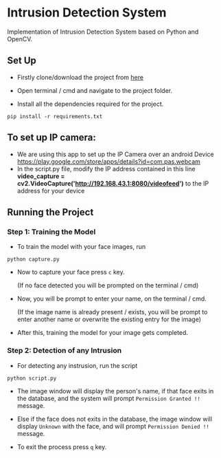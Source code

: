 # Intrusion Detection System

Implementation of Intrusion Detection System based on Python and OpenCV.

## Set Up
* Firstly clone/download the project from [here](https://github.com/vishalpolley/Intrusion-Detection/archive/master.zip)

* Open terminal / cmd and navigate to the project folder.

* Install all the dependencies required for the project.

```
pip install -r requirements.txt
```
## To set up IP camera: 
* We are using this app to set up the IP Camera over an android Device https://play.google.com/store/apps/details?id=com.pas.webcam
* In the script.py file, modify the IP address contained in this line
**video_capture = cv2.VideoCapture('http://192.168.43.1:8080/videofeed')** to the IP address for your device


## Running the Project

### **Step 1: Training the Model**

* To train the model with your face images, run
```
python capture.py
```

* Now to capture your face press `c` key.

  (If no face detected you will be prompted on the terminal / cmd)

* Now, you will be prompt to enter your name, on the terminal / cmd.

  (If the image name is already present / exists, you will be prompt to enter another name or overwrite the existing entry for the image)

* After this, training the model for your image gets completed.

### **Step 2: Detection of any Intrusion**

* For detecting any instrusion, run the script
```
python script.py
```

* The image window will display the person's name, if that face exits in the database, and the system will prompt `Permission Granted !!` message.

* Else if the face does not exits in the database, the image window will display `Unknown` with the face, and will prompt `Permission Denied !!` message.

* To exit the process press `q` key.

